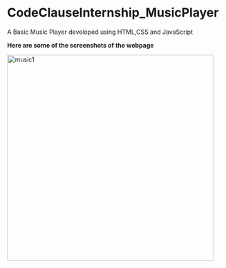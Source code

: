 # CodeClauseInternship_MusicPlayer
A Basic Music Player developed using HTML,CSS and JavaScript



**Here are some of the screenshots of the webpage**


<img width="477" alt="music1" src="https://github.com/ssingh2003/CodeClauseInternship_MusicPlayer/assets/50519977/8f36227d-872c-44c6-8d60-9ce40c4d7e58">






